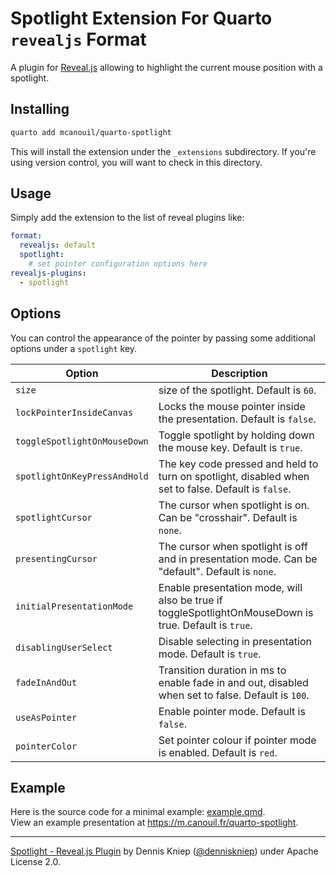 # Spotlight Extension For Quarto `revealjs` Format

A plugin for [Reveal.js](https://github.com/hakimel/reveal.js) allowing to highlight the current mouse position with a spotlight.

## Installing

```bash
quarto add mcanouil/quarto-spotlight
```

This will install the extension under the `_extensions` subdirectory.
If you're using version control, you will want to check in this directory.

## Usage

Simply add the extension to the list of reveal plugins like:

```yaml
format:
  revealjs: default
  spotlight:
    # set pointer configuration options here
revealjs-plugins:
  - spotlight
```

## Options

You can control the appearance of the pointer by passing some additional options under a `spotlight` key.

| Option                       | Description                                                                                           |
| ---------------------------- | ----------------------------------------------------------------------------------------------------- |
| `size`                       | size of the spotlight. Default is `60`.                                                               |
| `lockPointerInsideCanvas`    | Locks the mouse pointer inside the presentation. Default is `false`.                                  |
| `toggleSpotlightOnMouseDown` | Toggle spotlight by holding down the mouse key. Default is `true`.                                    |
| `spotlightOnKeyPressAndHold` | The key code pressed and held to turn on spotlight, disabled when set to false. Default is `false`.   |
| `spotlightCursor`            | The cursor when spotlight is on. Can be "crosshair". Default is `none`.                               |
| `presentingCursor`           | The cursor when spotlight is off and in presentation mode. Can be "default". Default is `none`.       |
| `initialPresentationMode`    | Enable presentation mode, will also be true if toggleSpotlightOnMouseDown is true. Default is `true`. |
| `disablingUserSelect`        | Disable selecting in presentation mode. Default is `true`.                                            |
| `fadeInAndOut`               | Transition duration in ms to enable fade in and out, disabled when set to false. Default is `100`.    |
| `useAsPointer`               | Enable pointer mode. Default is `false`.                                                              |
| `pointerColor`               | Set pointer colour if pointer mode is enabled. Default is `red`.                                      |

## Example

Here is the source code for a minimal example: [example.qmd](example.qmd).  
View an example presentation at <https://m.canouil.fr/quarto-spotlight>.

---

[Spotlight - Reveal.js Plugin](https://github.com/denniskniep/reveal.js-plugin-spotlight) by Dennis Kniep ([@denniskniep](https://github.com/denniskniep)) under Apache License 2.0.
